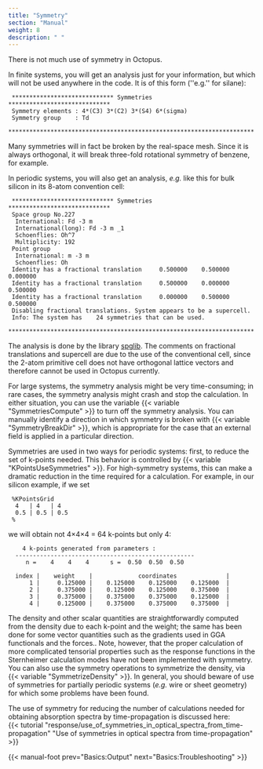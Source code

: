 ```yaml
---
title: "Symmetry"
section: "Manual"
weight: 8
description: " "
---
```



There is not much use of symmetry in Octopus.

In finite systems, you will get an analysis just for your information, but which will not be used anywhere in the code. It is of this form (''e.g.'' for silane):

```text
 ***************************** Symmetries *****************************
 Symmetry elements : 4*(C3) 3*(C2) 3*(S4) 6*(sigma)
 Symmetry group    : Td
 **********************************************************************
```

Many symmetries will in fact be broken by the real-space mesh. Since it is always orthogonal, it will break three-fold rotational symmetry of benzene, for example.

In periodic systems, you will also get an analysis, _e.g._ like this for bulk silicon in its 8-atom convention cell:

```text
 ***************************** Symmetries *****************************
 Space group No.227
  International: Fd -3 m
  International(long): Fd -3 m _1
  Schoenflies: Oh^7
  Multiplicity: 192
 Point group
  International: m -3 m
  Schoenflies: Oh
 Identity has a fractional translation     0.500000    0.500000    0.000000
 Identity has a fractional translation     0.500000    0.000000    0.500000
 Identity has a fractional translation     0.000000    0.500000    0.500000
 Disabling fractional translations. System appears to be a supercell.
 Info: The system has    24 symmetries that can be used.
 **********************************************************************
```

The analysis is done by the library [spglib](https://spglib.github.io/spglib/). The comments on fractional translations and supercell are due to the use of the conventional cell, since the 2-atom primitive cell does not have orthogonal lattice vectors and therefore cannot be used in Octopus currently.

For large systems, the symmetry analysis might be very time-consuming; in rare cases, the symmetry analysis might crash and stop the calculation. In either situation, you can use the variable {{< variable "SymmetriesCompute" >}} to turn off the symmetry analysis. You can manually identify a direction in which symmetry is broken with {{< variable "SymmetryBreakDir" >}}, which is appropriate for the case that an external field is applied in a particular direction.

Symmetries are used in two ways for periodic systems: first, to reduce the set of k-points needed. This behavior is controlled by {{< variable "KPointsUseSymmetries" >}}. For high-symmetry systems, this can make a dramatic reduction in the time required for a calculation. For example, in our silicon example, if we set

```text
 %KPointsGrid
  4   | 4   | 4
  0.5 | 0.5 | 0.5
 %
```

we will obtain not 4×4×4 = 64 k-points but only 4:

```text
    4 k-points generated from parameters :
  ---------------------------------------------------
     n =    4    4    4      s =  0.50  0.50  0.50
 
  index |    weight    |             coordinates              |
      1 |     0.125000 |    0.125000    0.125000    0.125000  |
      2 |     0.375000 |    0.125000    0.125000    0.375000  |
      3 |     0.375000 |    0.375000    0.375000    0.125000  |
      4 |     0.125000 |    0.375000    0.375000    0.375000  |
```

The density and other scalar quantities are straightforwardly computed from the density due to each k-point and the weight; the same has been done for some vector quantities such as the gradients used in GGA functionals and the forces.. Note, however, that the proper calculation of more complicated tensorial properties such as the response functions in the Sternheimer calculation modes have not been implemented with symmetry. You can also use the symmetry operations to symmetrize the density, via {{< variable "SymmetrizeDensity" >}}. In general, you should beware of use of symmetries for partially periodic systems (_e.g._ wire or sheet geometry) for which some problems have been found.

The use of symmetry for reducing the number of calculations needed for obtaining absorption spectra by time-propagation is discussed here:  
{{< tutorial "response/use_of_symmetries_in_optical_spectra_from_time-propagation" "Use of symmetries in optical spectra from time-propagation" >}}


{{< manual-foot prev="Basics:Output" next="Basics:Troubleshooting" >}}
